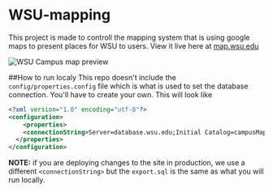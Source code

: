 WSU-mapping
===========

This project is made to controll the mapping system that is using google maps to present places for WSU to users.  View it live here at [map.wsu.edu](http://map.wsu.edu)

![WSU Campus map preview](http://i.imgur.com/1rtr0fE.png "smaple image")

##How to run localy
This repo doesn't include the `config/properties.config` file which is what is used to set the database connection.  You'll have to create your own.  This will look like 

```xml
<?xml version="1.0" encoding="utf-8"?>
<configuration>
	<properties>
    <connectionString>Server=database.wsu.edu;Initial Catalog=campusMap;Integrated Security=SSPI;Persist Security Info=True;User ID=your_db_username;Password=your_password</connectionString>
  </properties>
</configuration>
```

**NOTE:** if you are deploying changes to the site in production, we use a different `<connectionString>` but the `export.sql` is the same as what you will run locally.